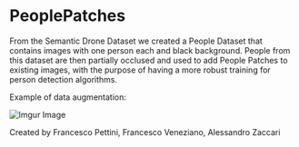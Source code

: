# PeoplePatches
From the Semantic Drone Dataset we created a People Dataset that contains images with one person each and black background. People from this dataset are then partially occlused and used to add People Patches to existing images, with the purpose of having a more robust training for person detection algorithms.

Example of data augmentation:


![Imgur Image](https://i.imgur.com/1xo8YDO.jpg)


Created by Francesco Pettini, Francesco Veneziano, Alessandro Zaccari
